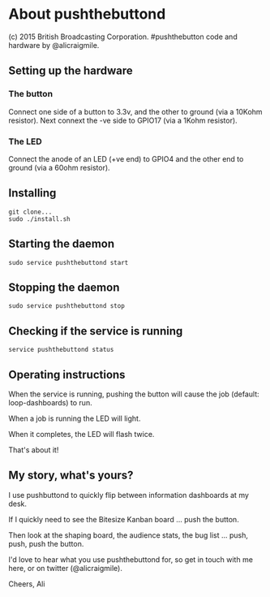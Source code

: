 # About pushthebuttond

(c) 2015 British Broadcasting Corporation. #pushthebutton code and hardware by @alicraigmile.

## Setting up the hardware

### The button

Connect one side of a button to 3.3v, and the other to ground (via a 10Kohm resistor). Next connext the -ve side to GPIO17 (via a 1Kohm resistor).

### The LED

Connect the anode of an LED (+ve end) to GPIO4 and the other end to ground (via a 60ohm resistor).

## Installing

```
git clone...
sudo ./install.sh 
```

## Starting the daemon

```
sudo service pushthebuttond start
```

## Stopping the daemon

```
sudo service pushthebuttond stop
```

## Checking if the service is running

```
service pushthebuttond status
```

## Operating instructions

When the service is running, pushing the button will cause the job (default: loop-dashboards) to run.

When a job is running the LED will light. 

When it completes, the LED will flash twice.

That's about it! 

## My story, what's yours?

I use pushbuttond to quickly flip between information dashboards at my desk.

If I quickly need to see the Bitesize Kanban board ... push the button.

Then look at the shaping board, the audience stats, the bug list ... push, push, push the button.

I'd love to hear what you use pushthebuttond for, so get in touch with me here, or on twitter (@alicraigmile).

Cheers,
Ali
